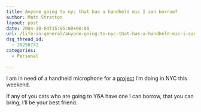 ```yaml
---
title: Anyone going to nyc that has a handheld mic I can borrow?
author: Matt Stratton
layout: post
date: 2004-10-04T15:05:00+00:00
url: /life-in-general/anyone-going-to-nyc-that-has-a-handheld-mic-i-can-borrow
dsq_thread_id:
  - 28250772
categories:
  - Personal

---
```

I am in need of a handheld microphone for a [project][1] I&#8217;m doing in NYC this weekend.

If any of you cats who are going to Y6A have one I can borrow, that you can bring, I&#8217;ll be your best friend.

 [1]: http://www.yehoodi.com/phpBB2/viewtopic.php?t=68122